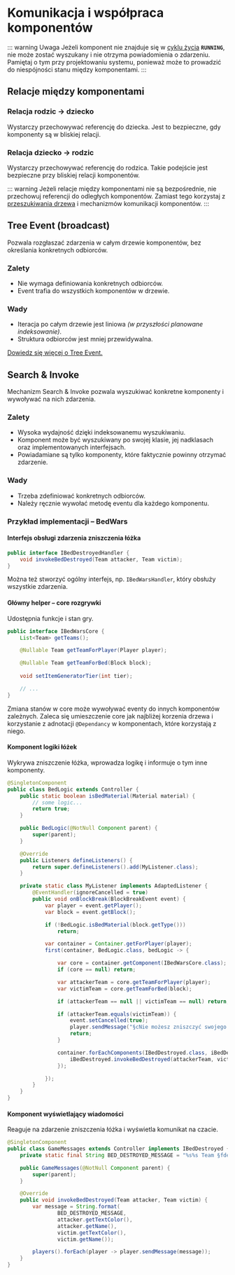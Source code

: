 # Komunikacja i współpraca komponentów
::: warning Uwaga
Jeżeli komponent nie znajduje się w [cyklu życia](/pl/learn/components.md)
**`RUNNING`**, nie może zostać wyszukany i nie otrzyma powiadomienia o zdarzeniu.
Pamiętaj o tym przy projektowaniu systemu, ponieważ może to prowadzić do niespójności stanu między komponentami.
:::

## Relacje między komponentami

### Relacja rodzic → dziecko
Wystarczy przechowywać referencję do dziecka. Jest to bezpieczne, gdy komponenty są w bliskiej relacji.

### Relacja dziecko → rodzic
Wystarczy przechowywać referencję do rodzica. Takie podejście jest bezpieczne przy bliskiej relacji komponentów.

::: warning
Jeżeli relacje między komponentami nie są bezpośrednie, nie przechowuj referencji do odległych komponentów.
Zamiast tego korzystaj z [przeszukiwania drzewa](/pl/learn/search.md)
i mechanizmów komunikacji komponentów.
:::

## Tree Event (broadcast)
Pozwala rozgłaszać zdarzenia w całym drzewie komponentów, bez określania konkretnych odbiorców.

### Zalety
- Nie wymaga definiowania konkretnych odbiorców.
- Event trafia do wszystkich komponentów w drzewie.

### Wady
- Iteracja po całym drzewie jest liniowa *(w przyszłości planowane indeksowanie)*.
- Struktura odbiorców jest mniej przewidywalna.


[Dowiedz się więcej o Tree Event.](/pl/learn/custom-events.md)

## Search & Invoke
Mechanizm Search & Invoke pozwala wyszukiwać konkretne komponenty i wywoływać na nich zdarzenia.

### Zalety
- Wysoka wydajność dzięki indeksowanemu wyszukiwaniu.
- Komponent może być wyszukiwany po swojej klasie, jej nadklasach oraz implementowanych interfejsach.
- Powiadamiane są tylko komponenty, które faktycznie powinny otrzymać zdarzenie.

### Wady
- Trzeba zdefiniować konkretnych odbiorców.
- Należy ręcznie wywołać metodę eventu dla każdego komponentu.

### Przykład implementacji – BedWars

#### Interfejs obsługi zdarzenia zniszczenia łóżka
```java
public interface IBedDestroyedHandler {
    void invokeBedDestroyed(Team attacker, Team victim);
}
```
Można też stworzyć ogólny interfejs, np. `IBedWarsHandler`, który obsłuży wszystkie zdarzenia.

#### Główny helper – core rozgrywki
Udostępnia funkcje i stan gry.
```java
public interface IBedWarsCore {
    List<Team> getTeams();

    @Nullable Team getTeamForPlayer(Player player);

    @Nullable Team getTeamForBed(Block block);
    
    void setItemGeneratorTier(int tier);

    // ...
}
```
Zmiana stanów w core może wywoływać eventy do innych komponentów zależnych.
Zaleca się umieszczenie core jak najbliżej korzenia drzewa i korzystanie z adnotacji `@Dependancy` w komponentach, które korzystają z niego.

#### Komponent logiki łóżek
Wykrywa zniszczenie łóżka, wprowadza logikę i informuje o tym inne komponenty.

```java
@SingletonComponent
public class BedLogic extends Controller {
    public static boolean isBedMaterial(Material material) {
        // some logic...
        return true;
    }

    public BedLogic(@NotNull Component parent) {
        super(parent);
    }

    @Override
    public Listeners defineListeners() {
        return super.defineListeners().add(MyListener.class);
    }

    private static class MyListener implements AdaptedListener {
        @EventHandler(ignoreCancelled = true)
        public void onBlockBreak(BlockBreakEvent event) {
            var player = event.getPlayer();
            var block = event.getBlock();

            if (!BedLogic.isBedMaterial(block.getType()))
                return;

            var container = Container.getForPlayer(player);
            first(container, BedLogic.class, bedLogic -> {

                var core = container.getComponent(IBedWarsCore.class);
                if (core == null) return;

                var attackerTeam = core.getTeamForPlayer(player);
                var victimTeam = core.getTeamForBed(block);

                if (attackerTeam == null || victimTeam == null) return;

                if (attackerTeam.equals(victimTeam)) {
                    event.setCancelled(true);
                    player.sendMessage("§cNie możesz zniszczyć swojego łóżka!");
                    return;
                }

                container.forEachComponents(IBedDestroyed.class, iBedDestroyed -> {
                    iBedDestroyed.invokeBedDestroyed(attackerTeam, victimTeam);
                });

            });
        }
    }
}
```

#### Komponent wyświetlający wiadomości
Reaguje na zdarzenie zniszczenia łóżka i wyświetla komunikat na czacie.

```java
@SingletonComponent
public class GameMessages extends Controller implements IBedDestroyed {
    private static final String BED_DESTROYED_MESSAGE = "%s%s Team §fdestroyed the bed of %s%s Team";

    public GameMessages(@NotNull Component parent) {
        super(parent);
    }

    @Override
    public void invokeBedDestroyed(Team attacker, Team victim) {
        var message = String.format(
                BED_DESTROYED_MESSAGE,
                attacker.getTextColor(),
                attacker.getName(),
                victim.getTextColor(),
                victim.getName());

        players().forEach(player -> player.sendMessage(message));
    }
}
```